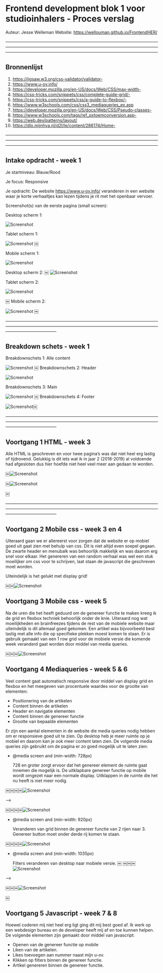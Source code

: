 # **Frontend development blok 1 voor studioinhalers - Proces verslag**

Auteur: Jesse Welleman
Website: https://wellouman.github.io/FrontendHER/

————————————————————————————————————————————————————————————————————————————————————————————————————————————

## **Bronnenlijst**

1. https://jigsaw.w3.org/css-validator/validator-
2. https://www.u-ov.info/
3. https://developer.mozilla.org/en-US/docs/Web/CSS/max-width-
4. https://css-tricks.com/snippets/css/complete-guide-grid/-
5. https://css-tricks.com/snippets/css/a-guide-to-flexbox/-
6. https://www.w3schools.com/css/css3_mediaqueries_ex.asp
7. https://developer.mozilla.org/en-US/docs/Web/CSS/Pseudo-classes-
8. https://www.w3schools.com/tags/ref_pxtoemconversion.asp-
9. https://web.dev/patterns/layout/
10. https://dlo.mijnhva.nl/d2l/le/content/286174/Home-

————————————————————————————————————————————————————————————————————————————————————————————————————————————

## **Intake opdracht - week 1**

Je startniveau: Blauw/Rood

Je focus: Responsive

Je opdracht: De website https://www.u-ov.info/ veranderen in een website waar je korte verhaaltjes kan lezen tijdens je rit met het openbaar vervoer. 

Screenshot(s) van de eerste pagina (small screen):

Desktop scherm 1:

![Screenshot](./assets/Screenshot1.png)

Tablet scherm 1:

![Screenshot](./assets/Screenshot2.png)
￼

Mobile scherm 1:

![Screenshot](./assets/Screenshot3.png)

Desktop scherm 2:
￼
![Screenshot](./assets/Screenshot4.png)

Tablet scherm 2:

![Screenshot](./assets/Screenshot5.png)

￼
Mobile scherm 2:

![Screenshot](./assets/Screenshot6.png)
￼

————————————————————————————————————————————————————————————————————————————————————

## **Breakdown schets - week 1**

Breakdownschets 1: Alle content

![Screenshot](./assets/Screenshot7.png)
￼
Breakdownschets 2: Header

![Screenshot](./assets/Screenshot8.png)

Breakdownschets 3: Main

![Screenshot](./assets/Screenshot9.png)
￼
Breakdownschets 4: Footer

![Screenshot](./assets/Screenshot10.png)￼

————————————————————————————————————————————————————————————————————————————————————

## **Voortgang 1 HTML - week 3**

Alle HTML is geschreven en voor twee pagina’s was dat niet heel erg lastig of tijdrovend. Gelukkig is dit iets wat ik in jaar 2 (2018-2019) al voldoende had afgesloten dus hier hoefde niet heel veel meer aan gedaan te worden. 

￼![Screenshot](./assets/Screenshot11.png)

￼![Screenshot](./assets/Screenshot12.png)


￼

————————————————————————————————————————————————————————————————————————————————————

## **Voortgang 2 Mobile css - week 3 en 4**

Uiteraard gaan we er allereerst voor zorgen dat de website er op mobiel goed uit gaat zien met behulp van css. Dit is niet altijd even soepel gegaan. De zwarte header en menubalk was behoorlijk makkelijk en was daarom erg snel voor elkaar. Het genereren van een random verhaal was wel een stuk moeilijker om css voor te schrijven, laat staan de javascript die geschreven moet worden.

Uiteindelijk is het gelukt met display grid!  

￼￼![Screenshot](./assets/Screenshot13.png)


## **Voortgang 3 Mobile css - week 5**

Na de uren die het heeft geduurd om de genereer functie te maken kreeg ik de grid en flexbox techniek behoorlijk onder de knie. Uiteraard nog wat moeilijkheden en brainfreezes tijdens de rest van de mobiele website maar uiteindelijk is dit allemaal goed gekomen. Een artikel was bijvoorbeeld best lastig met alle info die op specifieke plekken moest komen te staan. Er is gebruik gemaakt van een 1 row grid voor de mobiele versie die komende week veranderd gaat worden door middel van media queries. 

￼￼￼![Screenshot](./assets/Screenshot14.png)


## **Voortgang 4 Mediaqueries - week 5 & 6**

Veel content gaat automatisch responsive door middel van display grid en flexbox en het meegeven van procentuele waardes voor de grootte van elementen:

- Positionering van de artikelen
- Content binnen de artikelen 
- Header en navigatie elementen
- Content binnen de genereer functie
- Grootte van bepaalde elementen

Er zijn een aantal elementen in de website die media queries nodig hebben om er responsieve goed uit te zien. Op desktop heb je meer ruimte op je mobiel en daarom kan je ook meer content laten zien. De volgende media queries zijn gebruikt om de pagina er zo goed mogelijk uit te laten zien:

- @media screen and (min-width: 728px)

	728 en groter zorgt ervoor dat het genereer element de ruimte gaat innemen die mogelijk is. De uitklapbare genereer functie op mobile wordt omgezet naar een normale display. Uitklappen in de ruimte die 	het nu heeft is niet meer nodig.  

￼￼￼￼![Screenshot](./assets/Screenshot15.png)


—>

￼￼￼￼![Screenshot](./assets/Screenshot16.png)



- @media screen and (min-width: 920px)

	Veranderen van grid binnen de genereer functie van 2 rijen naar 3. 
	Genereer button moet onder derde rij komen te staan. 

￼￼￼￼![Screenshot](./assets/Screenshot17.png)


- @media screen and (min-width: 1035px)

	Filters veranderen van desktop naar mobiele versie. 
￼
￼￼￼![Screenshot](./assets/Screenshot18.png)


—>

￼￼￼![Screenshot](./assets/Screenshot19.png)

￼


## **Voortgang 5 Javascript - week 7 & 8**

Hoewel coderen mij niet heel erg ligt ging dit mij best goed af. Ik werk op een webdesign bureau en de developer heeft mij af en toe kunnen helpen. De volgende elementen zijn gemaakt door middel van javascript:

- Openen van de genereer functie op mobile
- Liken van de artikelen. 
- Likes toevoegen aan nummer naast mijn u-ov. 
- Klikken op filters binnen de genereer functie. 
- Artikel genereren binnen de genereer functie. 
